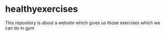 # healthyexercises
This repository is about a website which gives us those exercises which we can do in gym
